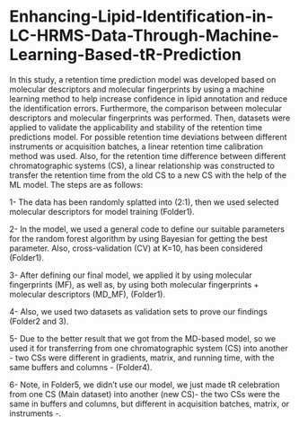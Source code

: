 # Enhancing-Lipid-Identification-in-LC-HRMS-Data-Through-Machine-Learning-Based-tR-Prediction

In this study, a retention time prediction model was developed based on molecular descriptors and molecular fingerprints by using a machine learning method to help increase confidence in lipid annotation and reduce the identification errors. Furthermore, the comparison between molecular descriptors and molecular fingerprints was performed. Then, datasets were applied to validate the applicability and stability of the retention time predictions model. For possible retention time deviations between different instruments or acquisition batches, a linear retention time calibration method was used. Also, for the retention time difference between different chromatographic systems (CS), a linear relationship was constructed to transfer the retention time from the old CS to a new CS with the help of the ML model.
The steps are as follows: 

1-	The data has been randomly splatted into (2:1), then we used selected molecular descriptors for model training (Folder1).

2-	In the model, we used a general code to define our suitable parameters for the random forest algorithm by using Bayesian for getting the best parameter. Also, cross-validation (CV) at K=10, has been considered (Folder1).

3-	After defining our final model, we applied it by using molecular fingerprints (MF), as well as, by using both molecular fingerprints + molecular descriptors (MD_MF), (Folder1).

4-	Also, we used two datasets as validation sets to prove our findings (Folder2 and 3).

5-	Due to the better result that we got from the MD-based model, so we used it for transferring from one chromatographic system (CS) into another - two CSs were different in gradients, matrix, and running time, with the same buffers and columns - (Folder4).

6-	Note, in Folder5, we didn’t use our model, we just made tR celebration from one CS (Main dataset) into another (new CS)- the two CSs were the same in buffers and columns, but different in acquisition batches, matrix, or instruments -.
